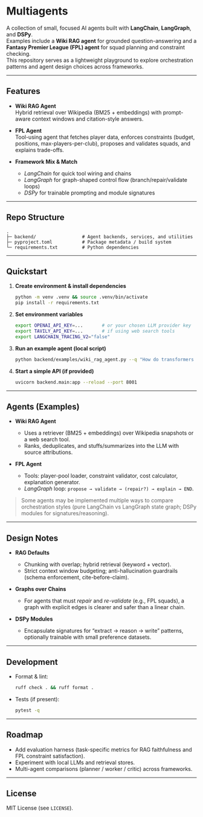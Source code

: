 # Multiagents

A collection of small, focused AI agents built with **LangChain**, **LangGraph**, and **DSPy**.  
Examples include a **Wiki RAG agent** for grounded question-answering and a **Fantasy Premier League (FPL) agent** for squad planning and constraint checking.  
This repository serves as a lightweight playground to explore orchestration patterns and agent design choices across frameworks.

---

## Features

- **Wiki RAG Agent**  
  Hybrid retrieval over Wikipedia (BM25 + embeddings) with prompt-aware context windows and citation-style answers.

- **FPL Agent**  
  Tool-using agent that fetches player data, enforces constraints (budget, positions, max-players-per-club), proposes and validates squads, and explains trade-offs.

- **Framework Mix & Match**  
  - *LangChain* for quick tool wiring and chains  
  - *LangGraph* for graph-shaped control flow (branch/repair/validate loops)  
  - *DSPy* for trainable prompting and module signatures  

---

## Repo Structure

```
.
├─ backend/                 # Agent backends, services, and utilities
├─ pyproject.toml           # Package metadata / build system
└─ requirements.txt         # Python dependencies
```

---

## Quickstart

1. **Create environment & install dependencies**
   ```bash
   python -m venv .venv && source .venv/bin/activate
   pip install -r requirements.txt
   ```

2. **Set environment variables**
   ```bash
   export OPENAI_API_KEY=...       # or your chosen LLM provider key
   export TAVILY_API_KEY=...       # if using web search tools
   export LANGCHAIN_TRACING_V2="false"
   ```

3. **Run an example agent (local script)**
   ```bash
   python backend/examples/wiki_rag_agent.py --q "How do transformers use self-attention?"
   ```

4. **Start a simple API (if provided)**
   ```bash
   uvicorn backend.main:app --reload --port 8001
   ```

---

## Agents (Examples)

- **Wiki RAG Agent**
  - Uses a retriever (BM25 + embeddings) over Wikipedia snapshots or a web search tool.
  - Ranks, deduplicates, and stuffs/summarizes into the LLM with source attributions.

- **FPL Agent**
  - Tools: player-pool loader, constraint validator, cost calculator, explanation generator.
  - *LangGraph* loop: `propose → validate → (repair?) → explain → END`.

> Some agents may be implemented multiple ways to compare orchestration styles (pure LangChain vs LangGraph state graph; DSPy modules for signatures/reasoning).

---

## Design Notes

- **RAG Defaults**
  - Chunking with overlap; hybrid retrieval (keyword + vector).
  - Strict context window budgeting; anti-hallucination guardrails (schema enforcement, cite-before-claim).

- **Graphs over Chains**
  - For agents that must *repair* and *re-validate* (e.g., FPL squads), a graph with explicit edges is clearer and safer than a linear chain.

- **DSPy Modules**
  - Encapsulate signatures for “extract → reason → write” patterns, optionally trainable with small preference datasets.

---

## Development

- Format & lint:
  ```bash
  ruff check . && ruff format .
  ```

- Tests (if present):
  ```bash
  pytest -q
  ```

---

## Roadmap

- Add evaluation harness (task-specific metrics for RAG faithfulness and FPL constraint satisfaction).  
- Experiment with local LLMs and retrieval stores.  
- Multi-agent comparisons (planner / worker / critic) across frameworks.  

---

## License

MIT License (see `LICENSE`).
